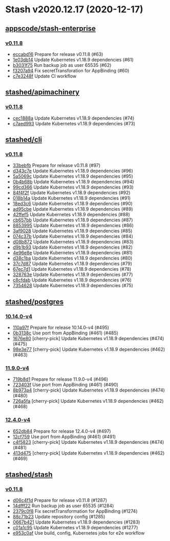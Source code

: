 # Stash v2020.12.17 (2020-12-17)


## [appscode/stash-enterprise](https://github.com/appscode/stash-enterprise)

### [v0.11.8](https://github.com/appscode/stash-enterprise/releases/tag/v0.11.8)

- [eccabd16](https://github.com/appscode/stash-enterprise/commit/eccabd16) Prepare for release v0.11.8 (#63)
- [1e03db14](https://github.com/appscode/stash-enterprise/commit/1e03db14) Update Kubernetes v1.18.9 dependencies (#61)
- [b3031f75](https://github.com/appscode/stash-enterprise/commit/b3031f75) Run backup job as user 65535 (#62)
- [f3207a94](https://github.com/appscode/stash-enterprise/commit/f3207a94) Fix secretTransforation for AppBinding (#60)
- [c7e3248f](https://github.com/appscode/stash-enterprise/commit/c7e3248f) Update CI workflow



## [stashed/apimachinery](https://github.com/stashed/apimachinery)

### [v0.11.8](https://github.com/stashed/apimachinery/releases/tag/v0.11.8)

- [cec1888a](https://github.com/stashed/apimachinery/commit/cec1888a) Update Kubernetes v1.18.9 dependencies (#74)
- [c7aed993](https://github.com/stashed/apimachinery/commit/c7aed993) Update Kubernetes v1.18.9 dependencies (#73)



## [stashed/cli](https://github.com/stashed/cli)

### [v0.11.8](https://github.com/stashed/cli/releases/tag/v0.11.8)

- [33bebfb](https://github.com/stashed/cli/commit/33bebfb) Prepare for release v0.11.8 (#97)
- [d343c7e](https://github.com/stashed/cli/commit/d343c7e) Update Kubernetes v1.18.9 dependencies (#96)
- [5a5069c](https://github.com/stashed/cli/commit/5a5069c) Update Kubernetes v1.18.9 dependencies (#95)
- [0b4b68b](https://github.com/stashed/cli/commit/0b4b68b) Update Kubernetes v1.18.9 dependencies (#94)
- [99cd366](https://github.com/stashed/cli/commit/99cd366) Update Kubernetes v1.18.9 dependencies (#93)
- [84f4f2f](https://github.com/stashed/cli/commit/84f4f2f) Update Kubernetes v1.18.9 dependencies (#92)
- [018b14a](https://github.com/stashed/cli/commit/018b14a) Update Kubernetes v1.18.9 dependencies (#91)
- [18ed3c6](https://github.com/stashed/cli/commit/18ed3c6) Update Kubernetes v1.18.9 dependencies (#90)
- [ad95cbe](https://github.com/stashed/cli/commit/ad95cbe) Update Kubernetes v1.18.9 dependencies (#89)
- [42ffef5](https://github.com/stashed/cli/commit/42ffef5) Update Kubernetes v1.18.9 dependencies (#88)
- [cb657bb](https://github.com/stashed/cli/commit/cb657bb) Update Kubernetes v1.18.9 dependencies (#87)
- [8853995](https://github.com/stashed/cli/commit/8853995) Update Kubernetes v1.18.9 dependencies (#86)
- [3af9028](https://github.com/stashed/cli/commit/3af9028) Update Kubernetes v1.18.9 dependencies (#85)
- [074c37b](https://github.com/stashed/cli/commit/074c37b) Update Kubernetes v1.18.9 dependencies (#84)
- [d08b872](https://github.com/stashed/cli/commit/d08b872) Update Kubernetes v1.18.9 dependencies (#83)
- [d9b1b93](https://github.com/stashed/cli/commit/d9b1b93) Update Kubernetes v1.18.9 dependencies (#82)
- [4e96e8e](https://github.com/stashed/cli/commit/4e96e8e) Update Kubernetes v1.18.9 dependencies (#81)
- [d38c1ba](https://github.com/stashed/cli/commit/d38c1ba) Update Kubernetes v1.18.9 dependencies (#80)
- [37c7d87](https://github.com/stashed/cli/commit/37c7d87) Update Kubernetes v1.18.9 dependencies (#79)
- [67ec7d1](https://github.com/stashed/cli/commit/67ec7d1) Update Kubernetes v1.18.9 dependencies (#78)
- [328763e](https://github.com/stashed/cli/commit/328763e) Update Kubernetes v1.18.9 dependencies (#77)
- [c8cfdab](https://github.com/stashed/cli/commit/c8cfdab) Update Kubernetes v1.18.9 dependencies (#76)
- [7354628](https://github.com/stashed/cli/commit/7354628) Update Kubernetes v1.18.9 dependencies (#75)



## [stashed/postgres](https://github.com/stashed/postgres)

### [10.14.0-v4](https://github.com/stashed/postgres/releases/tag/10.14.0-v4)

- [110a97f](https://github.com/stashed/postgres/commit/110a97f) Prepare for release 10.14.0-v4 (#495)
- [0b3138c](https://github.com/stashed/postgres/commit/0b3138c) Use port from AppBinding (#461) (#485)
- [1676e80](https://github.com/stashed/postgres/commit/1676e80) [cherry-pick] Update Kubernetes v1.18.9 dependencies (#474) (#475)
- [98e3e77](https://github.com/stashed/postgres/commit/98e3e77) [cherry-pick] Update Kubernetes v1.18.9 dependencies (#462) (#463)


### [11.9.0-v4](https://github.com/stashed/postgres/releases/tag/11.9.0-v4)

- [719b8d1](https://github.com/stashed/postgres/commit/719b8d1) Prepare for release 11.9.0-v4 (#496)
- [723403f](https://github.com/stashed/postgres/commit/723403f) Use port from AppBinding (#461) (#490)
- [8b973a4](https://github.com/stashed/postgres/commit/8b973a4) [cherry-pick] Update Kubernetes v1.18.9 dependencies (#474) (#480)
- [726a5fa](https://github.com/stashed/postgres/commit/726a5fa) [cherry-pick] Update Kubernetes v1.18.9 dependencies (#462) (#468)


### [12.4.0-v4](https://github.com/stashed/postgres/releases/tag/12.4.0-v4)

- [652db84](https://github.com/stashed/postgres/commit/652db84) Prepare for release 12.4.0-v4 (#497)
- [12cf759](https://github.com/stashed/postgres/commit/12cf759) Use port from AppBinding (#461) (#491)
- [c4f5823](https://github.com/stashed/postgres/commit/c4f5823) [cherry-pick] Update Kubernetes v1.18.9 dependencies (#474) (#481)
- [413d475](https://github.com/stashed/postgres/commit/413d475) [cherry-pick] Update Kubernetes v1.18.9 dependencies (#462) (#469)



## [stashed/stash](https://github.com/stashed/stash)

### [v0.11.8](https://github.com/stashed/stash/releases/tag/v0.11.8)

- [d06c4f1d](https://github.com/stashed/stash/commit/d06c4f1d) Prepare for release v0.11.8 (#1287)
- [14dfff22](https://github.com/stashed/stash/commit/14dfff22) Run backup job as user 65535 (#1284)
- [2379c0f8](https://github.com/stashed/stash/commit/2379c0f8) Fix secretTransformation for AppBinding (#1274)
- [88c71b23](https://github.com/stashed/stash/commit/88c71b23) Update repository config (#1285)
- [0667b421](https://github.com/stashed/stash/commit/0667b421) Update Kubernetes v1.18.9 dependencies (#1283)
- [c01a1c95](https://github.com/stashed/stash/commit/c01a1c95) Update Kubernetes v1.18.9 dependencies (#1277)
- [e953c0af](https://github.com/stashed/stash/commit/e953c0af) Use build, config, Kubernetes jobs for e2e workflow



